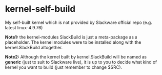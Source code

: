 # kernel-self-build
My self-built kernel which is not provided by Slackware official repo (e.g. latest linux-4.9.76)

**Note1:** the kernel-modules SlackBuild is just a meta-package as a placeholder. The kernel modules were to be installed along with the kernel.SlackBuild altogether.

**Note2:** Although the kernel built by kernel.SlackBuild will be named as **generic** (just to suit to Slackware live), it is up to you to decide what kind of kernel you want to build (just remember to change $SRC).  
